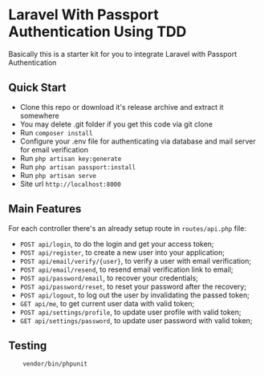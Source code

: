# Laravel With Passport Authentication Using TDD

Basically this is a starter kit for you to integrate Laravel with Passport Authentication

## Quick Start

- Clone this repo or download it's release archive and extract it somewhere
- You may delete .git folder if you get this code via git clone
- Run `composer install`
- Configure your .env file for authenticating via database and mail server for email verification
- Run `php artisan key:generate`
- Run `php artisan passport:install`
- Run `php artisan serve`
- Site url `http://localhost:8000`

## Main Features

For each controller there's an already setup route in `routes/api.php` file:

* `POST api/login`, to do the login and get your access token;
* `POST api/register`, to create a new user into your application;
* `POST api/email/verify/{user}`, to verify a user with email verification;
* `POST api/email/resend`, to resend email verification link to email;
* `POST api/password/email`,  to recover your credentials;
* `POST api/password/reset`, to reset your password after the recovery;
* `POST api/logout`, to log out the user by invalidating the passed token;
* `GET api/me`, to get current user data with valid token;
* `POST api/settings/profile`, to update user profile with valid token;
* `GET api/settings/password`, to update user password with valid token;


## Testing

```bash
    vendor/bin/phpunit
```

